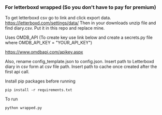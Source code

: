 ### For letterboxd wrapped (So you don't have to pay for premium)

To get letterboxd csv go to link and click export data. 
https://letterboxd.com/settings/data/
Then in your downloads unzip file and find diary.csv. Put it in this repo and replace mine. 

Uses OMDB_API (To create key use link below and create a secrets.py file where OMDB_API_KEY = "YOUR_API_KEY")

https://www.omdbapi.com/apikey.aspx

Also, rename config_template.json to config.json. 
Insert path to Letterboxd diary in csv form at csv file path. 
Insert path to cache once created after the first api call. 

Install pip packages before running 
``` console 
pip install -r requirements.txt
```

To run  
``` console 
python wrapped.py 
```